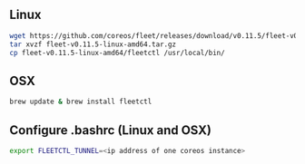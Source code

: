 
## Linux

```bash
wget https://github.com/coreos/fleet/releases/download/v0.11.5/fleet-v0.11.5-linux-amd64.tar.gz
tar xvzf fleet-v0.11.5-linux-amd64.tar.gz
cp fleet-v0.11.5-linux-amd64/fleetctl /usr/local/bin/
```

## OSX

```bash
brew update & brew install fleetctl
```

## Configure .bashrc (Linux and OSX)

```bash
export FLEETCTL_TUNNEL=<ip address of one coreos instance>
```